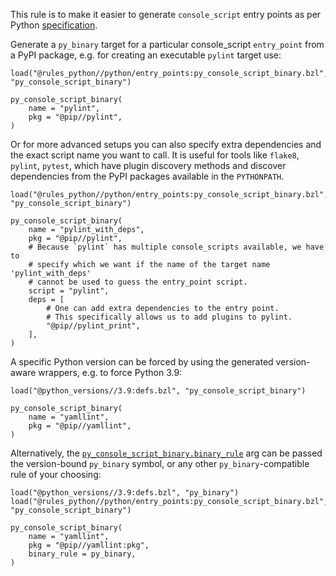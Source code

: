 This rule is to make it easier to generate `console_script` entry points
as per Python [specification].

Generate a `py_binary` target for a particular console_script `entry_point`
from a PyPI package, e.g. for creating an executable `pylint` target use:
```starlark
load("@rules_python//python/entry_points:py_console_script_binary.bzl", "py_console_script_binary")

py_console_script_binary(
    name = "pylint",
    pkg = "@pip//pylint",
)
```

Or for more advanced setups you can also specify extra dependencies and the
exact script name you want to call. It is useful for tools like `flake8`, `pylint`,
`pytest`, which have plugin discovery methods and discover dependencies from the
PyPI packages available in the `PYTHONPATH`.
```starlark
load("@rules_python//python/entry_points:py_console_script_binary.bzl", "py_console_script_binary")

py_console_script_binary(
    name = "pylint_with_deps",
    pkg = "@pip//pylint",
    # Because `pylint` has multiple console_scripts available, we have to
    # specify which we want if the name of the target name 'pylint_with_deps'
    # cannot be used to guess the entry_point script.
    script = "pylint",
    deps = [
        # One can add extra dependencies to the entry point.
        # This specifically allows us to add plugins to pylint.
        "@pip//pylint_print",
    ],
)
```

A specific Python version can be forced by using the generated version-aware
wrappers, e.g. to force Python 3.9:
```starlark
load("@python_versions//3.9:defs.bzl", "py_console_script_binary")

py_console_script_binary(
    name = "yamllint",
    pkg = "@pip//yamllint",
)
```

Alternatively, the [`py_console_script_binary.binary_rule`] arg can be passed
the version-bound `py_binary` symbol, or any other `py_binary`-compatible rule
of your choosing:
```starlark
load("@python_versions//3.9:defs.bzl", "py_binary")
load("@rules_python//python/entry_points:py_console_script_binary.bzl", "py_console_script_binary")

py_console_script_binary(
    name = "yamllint",
    pkg = "@pip//yamllint:pkg",
    binary_rule = py_binary,
)
```

[specification]: https://packaging.python.org/en/latest/specifications/entry-points/
[`py_console_script_binary.binary_rule`]: #py_console_script_binary-binary_rule

